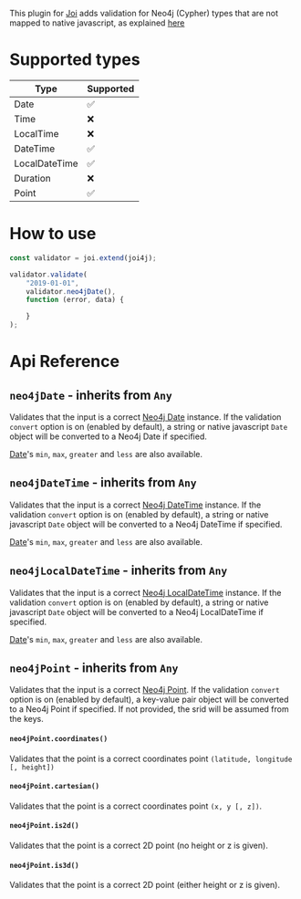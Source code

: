 This plugin for [Joi](https://github.com/hapijs/joi/) adds validation for Neo4j (Cypher) types that are not mapped to native javascript, as explained [here](https://neo4j.com/docs/driver-manual/current/cypher-values)

# Supported types

| Type | Supported |
| -----| ----------|
| Date | :white_check_mark: |
| Time | :x: |
| LocalTime | :x: |
| DateTime | :white_check_mark: |
| LocalDateTime | :white_check_mark: |
| Duration | :x: |
| Point | :white_check_mark: |

# How to use

````javascript
const validator = joi.extend(joi4j);

validator.validate(
    "2019-01-01",
    validator.neo4jDate(),
    function (error, data) {

    }
);
````

# Api Reference
## `neo4jDate` - inherits from `Any`
Validates that the input is a correct [Neo4j Date](https://github.com/neo4j/neo4j-javascript-driver/blob/1.7/src/v1/temporal-types.js#L192) instance. If the validation `convert` option is on (enabled by default), a string or native javascript `Date` object will be converted to a Neo4j Date if specified.

[Date](https://github.com/hapijs/joi/blob/master/API.md#datemindate)'s `min`, `max`, `greater` and `less` are also available.

## `neo4jDateTime` - inherits from `Any`
Validates that the input is a correct [Neo4j DateTime](https://github.com/neo4j/neo4j-javascript-driver/blob/1.7/src/v1/temporal-types.js#L305) instance. If the validation `convert` option is on (enabled by default), a string or native javascript `Date` object will be converted to a Neo4j DateTime if specified.

[Date](https://github.com/hapijs/joi/blob/master/API.md#datemindate)'s `min`, `max`, `greater` and `less` are also available.

## `neo4jLocalDateTime` - inherits from `Any`
Validates that the input is a correct [Neo4j LocalDateTime](https://github.com/neo4j/neo4j-javascript-driver/blob/1.7/src/v1/temporal-types.js#L242) instance. If the validation `convert` option is on (enabled by default), a string or native javascript `Date` object will be converted to a Neo4j LocalDateTime if specified.

[Date](https://github.com/hapijs/joi/blob/master/API.md#datemindate)'s `min`, `max`, `greater` and `less` are also available.

## `neo4jPoint` - inherits from `Any`

Validates that the input is a correct [Neo4j Point](https://neo4j.com/docs/cypher-manual/current/syntax/spatial/).
If the validation `convert` option is on (enabled by default), a key-value pair object will be converted to a Neo4j Point if specified. If not provided, the srid will be assumed from the keys.

#### `neo4jPoint.coordinates()`

Validates that the point is a correct coordinates point `(latitude, longitude [, height])`

#### `neo4jPoint.cartesian()`

Validates that the point is a correct coordinates point `(x, y [, z])`.

#### `neo4jPoint.is2d()`

Validates that the point is a correct 2D point (no height or z is given).

#### `neo4jPoint.is3d()`

Validates that the point is a correct 2D point (either height or z is given).

